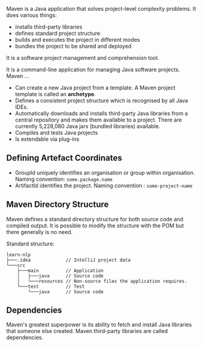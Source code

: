 Maven is a Java application that solves project-level complexity problems. It does various things:
- installs third-party libraries
- defines standard project structure
- builds and executes the project in different modes
- bundles the project to be shared and deployed

It is a software project management and comprehension tool.

It is a command-line application for managing Java software projects.  Maven ...
- Can create a new Java project from a template. A Maven project template is called an **archetype**.
- Defines a consistent project structure which is recognised by all Java IDEs.
- Automatically downloads and installs third-party Java libraries from a central repository and makes them available to a project. There are currently 5,228,080 Java jars (bundled libraries) available.
- Compiles and tests Java projects
- Is extendable via plug-ins
## Defining Artefact Coordinates
- GroupId uniquely identifies an organisation or group within organisation. Naming convention: `some.package.name`
- ArtifactId identifies the project. Naming convention : `some-project-name`

## Maven Directory Structure
Maven defines a standard directory structure for both source code and compiled output. It is possible to modify the structure with the POM but there generally is no need. 

Standard structure:
```
learn-nlp
├───.idea             // IntelliJ project data
└───src
    ├───main          // Application
    │   ├───java      // Source code
    │   └───resources // Non-source files the application requires.
    └───test          // Test
        └───java      // Source code
```

## Dependencies
Maven's greatest superpower is its ability to fetch and install Java libraries that someone else created. Maven third-party libraries are called dependencies.